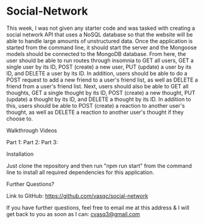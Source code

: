 # Social-Network


This week, I was not given any starter code and was tasked with creating a social network API that uses a NoSQL database so that the website will be able to handle large amounts of unstructured data. Once the application is started from the command line, it should start the server and the Mongoose models should be connected to the MongoDB database. From here, the user should be able to run routes through insomnia to GET all users, GET a single user by its ID, POST (create) a new user, PUT (update) a user by its ID, and DELETE a user by its ID. In addition, users should be able to do a POST request to add a new friend to a user's friend list, as well as DELETE a friend from a user's friend list. Next, users should also be able to GET all thoughts, GET a single thought by its ID, POST (create) a new thought, PUT (update) a thought by its ID, and DELETE a thought by its ID. In addition to this, users should be able to POST (create) a reaction to another user's thought, as well as DELETE a reaction to another user's thought if they choose to.




Walkthrough Videos

Part 1: 
Part 2: 
Part 3: 

Installation

Just clone the repository and then run "npm run start" from the command line to install all required dependencies for this application.

Further Questions?

Link to GitHub: https://github.com/vasqc/social-network

If you have further questions, feel free to email me at this address & I will get back to you as soon as I can: cvasq3@gmail.com